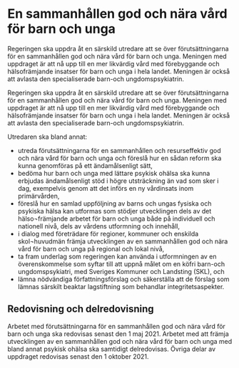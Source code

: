 # En sammanhållen god och nära vård för barn och unga

Regeringen ska uppdra åt en särskild utredare att se över förutsättningarna för en sammanhållen god och nära vård för barn och unga. Meningen med uppdraget är att nå upp till en mer likvärdig vård med förebyggande och hälsofrämjande insatser för barn och unga i hela landet. Meningen är också att avlasta den specialiserade barn-och ungdomspsykiatrin.

Regeringen ska uppdra åt en särskild utredare att se över förutsättningarna för en sammanhållen god och nära vård för barn och unga. Meningen med uppdraget är att nå upp till en mer likvärdig vård med förebyggande och hälsofrämjande insatser för barn och unga i hela landet. Meningen är också att avlasta den specialiserade barn-och ungdomspsykiatrin.

Utredaren ska bland annat:

* utreda förutsättningarna för en sammanhållen och resurseffektiv god och nära vård för barn och unga och föreslå hur en sådan reform ska kunna genomföras på ett ändamålsenligt sätt,
* bedöma hur barn och unga med lättare psykisk ohälsa ska kunna erbjudas ändamålsenligt stöd i högre utsträckning än vad som sker i dag, exempelvis genom att det införs en ny vårdinsats inom primärvården,
* föreslå hur en samlad uppföljning av barns och ungas fysiska och psykiska hälsa kan utformas som stödjer utvecklingen dels av det hälso¬främjande arbetet för barn och unga både på individuell och nationell nivå, dels av vårdens utformning och innehåll,
* i dialog med företrädare för regioner, kommuner och enskilda skol¬huvudmän främja utvecklingen av en sammanhållen god och nära vård för barn och unga på regional och lokal nivå,
* ta fram underlag som regeringen kan använda i utformningen av en
överenskommelse som syftar till att uppnå målet om en köfri barn-och ungdomspsykiatri, med Sveriges Kommuner och Landsting (SKL), och
* lämna nödvändiga författningsförslag och säkerställa att de förslag som lämnas särskilt beaktar lagstiftning som behandlar integritetsaspekter.

## Redovisning och delredovisning

Arbetet med förutsättningarna för en sammanhållen god och nära vård för barn och unga ska redovisas senast den 1 maj 2021. Arbetet med att främja utvecklingen av en sammanhållen god och nära vård för barn och unga med bland annat psykisk ohälsa ska samtidigt delredovisas. Övriga delar av uppdraget redovisas senast den 1 oktober 2021.
